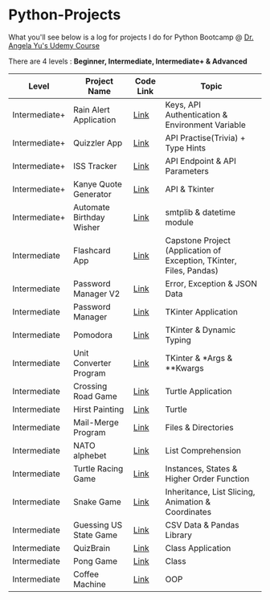 # Python-Projects
What you'll see below is a log for projects I do for Python Bootcamp @ [Dr. Angela Yu's Udemy Course](https://www.udemy.com/course/100-days-of-code/)

There are 4 levels : **Beginner, Intermediate, Intermediate+ & Advanced**

| Level | Project Name | Code Link | Topic | 
|-------|--------------|-----------| ------|
|Intermediate+ | Rain Alert Application | [Link](https://github.com/kaiyuan2000/Python-Projects/tree/main/Intermediate%20%2B/Rain%20Alert%20Application) | Keys, API Authentication & Environment Variable |
|Intermediate+ | Quizzler App| [Link](https://github.com/kaiyuan2000/Python-Projects/tree/main/Intermediate%20%2B/Quizzler) | API Practise(Trivia) + Type Hints|
|Intermediate+ | ISS Tracker | [Link](https://github.com/kaiyuan2000/Python-Projects/tree/main/Intermediate%20%2B/ISS%20Tracker) | API Endpoint & API Parameters | 
|Intermediate+ | Kanye Quote Generator | [Link](https://github.com/kaiyuan2000/Python-Projects/tree/main/Intermediate%20%2B/Kanye%20Quote%20Generator) | API & Tkinter |
|Intermediate+ | Automate Birthday Wisher| [Link](https://github.com/kaiyuan2000/Python-Projects/tree/main/Intermediate%20%2B/Automate_Birthday_Wisher_Email) | smtplib & datetime module | 
|Intermediate| Flashcard App| [Link](https://github.com/kaiyuan2000/Python-Projects/tree/main/Intermediate/Flashcard%20App) | Capstone Project (Application of Exception, TKinter, Files, Pandas)
|Intermediate| Password Manager V2| [Link](https://github.com/kaiyuan2000/Python-Projects/tree/main/Intermediate/Password%20Manager%20V2) | Error, Exception & JSON Data |
|Intermediate | Password Manager | [Link](https://github.com/kaiyuan2000/Python-Projects/tree/main/Intermediate/Password%20Manager) | TKinter Application |
|Intermediate | Pomodora | [Link](https://github.com/kaiyuan2000/Python-Projects/tree/main/Intermediate/Pomodora) | TKinter & Dynamic Typing |
|Intermediate | Unit Converter Program | [Link](https://github.com/kaiyuan2000/Python-Projects/tree/main/Intermediate/Unit%20Convertor) | TKinter & *Args & **Kwargs
|Intermediate | Crossing Road Game | [Link](https://github.com/kaiyuan2000/Python-Projects/tree/main/Intermediate/Crossing%20Road)| Turtle Application |
|Intermediate | Hirst Painting | [Link](https://github.com/kaiyuan2000/Python-Projects/tree/main/Intermediate/Hirst%20Painting) |Turtle | 
|Intermediate | Mail-Merge Program | [Link](https://github.com/kaiyuan2000/Python-Projects/tree/main/Intermediate/Mail-Merge) | Files & Directories | 
|Intermediate | NATO alphebet | [Link](https://github.com/kaiyuan2000/Python-Projects/tree/main/Intermediate/NATO%20Alphebet) | List Comprehension |
|Intermediate | Turtle Racing Game | [Link](https://github.com/kaiyuan2000/Python-Projects/tree/main/Intermediate/Turtle%20Racing%20Game) | Instances, States & Higher Order Function |
|Intermediate | Snake Game | [Link](https://github.com/kaiyuan2000/Python-Projects/tree/main/Intermediate/Snake%20Game) | Inheritance, List Slicing, Animation & Coordinates |
|Intermediate | Guessing US State Game | [Link](https://github.com/kaiyuan2000/Python-Projects/tree/main/Intermediate/US%20State%20Game) | CSV Data & Pandas Library|
|Intermediate | QuizBrain | [Link](https://github.com/kaiyuan2000/Python-Projects/tree/main/Intermediate/QuizBrain) | Class Application | 
|Intermediate | Pong Game | [Link](https://github.com/kaiyuan2000/Python-Projects/tree/main/Intermediate/Pong%20Game) | Class | 
| Intermediate | Coffee Machine | [Link](https://github.com/kaiyuan2000/Python-Projects/tree/main/Intermediate/Coffee%20Machine%20in%20OOP) | OOP |

